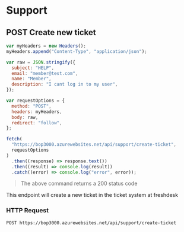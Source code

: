 # Support

<!--- GET --->

<!--- POST --->

## POST Create new ticket

```javascript
var myHeaders = new Headers();
myHeaders.append("Content-Type", "application/json");

var raw = JSON.stringify({
  subject: "HELP",
  email: "member@test.com",
  name: "Member",
  description: "I cant log in to my user",
});

var requestOptions = {
  method: "POST",
  headers: myHeaders,
  body: raw,
  redirect: "follow",
};

fetch(
  "https://bop3000.azurewebsites.net/api/support/create-ticket",
  requestOptions
)
  .then((response) => response.text())
  .then((result) => console.log(result))
  .catch((error) => console.log("error", error));
```

> The above command returns a 200 status code

This endpoint will create a new ticket in the ticket system at freshdesk

### HTTP Request

`POST https://bop3000.azurewebsites.net/api/support/create-ticket`

<!--- PUT --->

<!--- PATCH --->

<!--- DELETE --->
